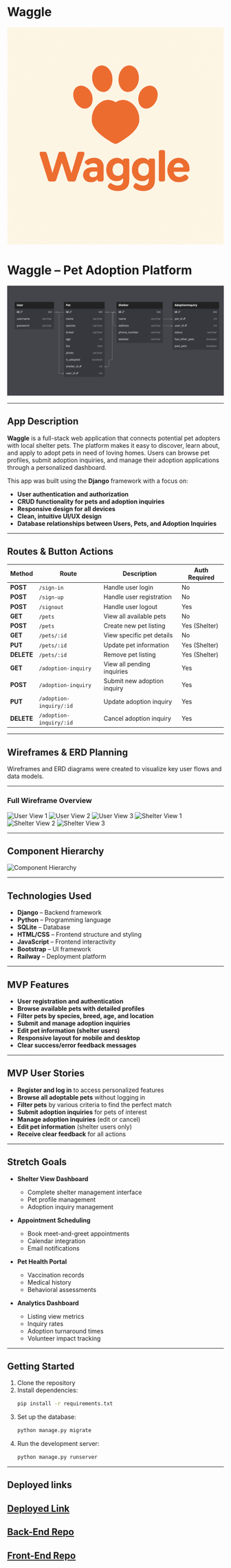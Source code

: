# Waggle

![Logo](image.png)

# **Waggle – Pet Adoption Platform**

![App Screenshot](./public/Images/Waggle-ERD.png)

---

## **App Description**

**Waggle** is a full-stack web application that connects potential pet adopters with local shelter pets. The platform makes it easy to discover, learn about, and apply to adopt pets in need of loving homes. Users can browse pet profiles, submit adoption inquiries, and manage their adoption applications through a personalized dashboard.

This app was built using the **Django** framework with a focus on:

- **User authentication and authorization**
- **CRUD functionality for pets and adoption inquiries**
- **Responsive design for all devices**
- **Clean, intuitive UI/UX design**
- **Database relationships between Users, Pets, and Adoption Inquiries**

---

## **Routes & Button Actions**

| **Method** | **Route**               | **Description**             | **Auth Required** |
| ---------- | ----------------------- | --------------------------- | ----------------- |
| **POST**   | `/sign-in`              | Handle user login           | No                |
| **POST**   | `/sign-up`              | Handle user registration    | No                |
| **POST**   | `/signout`              | Handle user logout          | Yes               |
| **GET**    | `/pets`                 | View all available pets     | No                |
| **POST**   | `/pets`                 | Create new pet listing      | Yes (Shelter)     |
| **GET**    | `/pets/:id`             | View specific pet details   | No                |
| **PUT**    | `/pets/:id`             | Update pet information      | Yes (Shelter)     |
| **DELETE** | `/pets/:id`             | Remove pet listing          | Yes (Shelter)     |
| **GET**    | `/adoption-inquiry`     | View all pending inquiries  | Yes               |
| **POST**   | `/adoption-inquiry`     | Submit new adoption inquiry | Yes               |
| **PUT**    | `/adoption-inquiry/:id` | Update adoption inquiry     | Yes               |
| **DELETE** | `/adoption-inquiry/:id` | Cancel adoption inquiry     | Yes               |

---

## **Wireframes & ERD Planning**

Wireframes and ERD diagrams were created to visualize key user flows and data models.

---

### **Full Wireframe Overview**

![User View 1](./public/Images/Wireframe-1.png)
![User View 2](./public/Images/Wireframe-2.png)
![User View 3](./public/Images/Wireframe-3.png)
![Shelter View 1](./public/Images/Wireframe-4.png)
![Shelter View 2](./public/Images/Wireframe-5.png)
![Shelter View 3](./public/Images/Wireframe-6.png)

---

## **Component Hierarchy**

![Component Hierarchy](./public/Images/Component-Hierarchy.png)

---

## **Technologies Used**

- **Django** – Backend framework
- **Python** – Programming language
- **SQLite** – Database
- **HTML/CSS** – Frontend structure and styling
- **JavaScript** – Frontend interactivity
- **Bootstrap** – UI framework
- **Railway** – Deployment platform

---

## **MVP Features**

- **User registration and authentication**
- **Browse available pets with detailed profiles**
- **Filter pets by species, breed, age, and location**
- **Submit and manage adoption inquiries**
- **Edit pet information (shelter users)**
- **Responsive layout for mobile and desktop**
- **Clear success/error feedback messages**

---

## **MVP User Stories**

- **Register and log in** to access personalized features
- **Browse all adoptable pets** without logging in
- **Filter pets** by various criteria to find the perfect match
- **Submit adoption inquiries** for pets of interest
- **Manage adoption inquiries** (edit or cancel)
- **Edit pet information** (shelter users only)
- **Receive clear feedback** for all actions

---

## **Stretch Goals**

- **Shelter View Dashboard**

  - Complete shelter management interface
  - Pet profile management
  - Adoption inquiry management

- **Appointment Scheduling**

  - Book meet-and-greet appointments
  - Calendar integration
  - Email notifications

- **Pet Health Portal**

  - Vaccination records
  - Medical history
  - Behavioral assessments

- **Analytics Dashboard**
  - Listing view metrics
  - Inquiry rates
  - Adoption turnaround times
  - Volunteer impact tracking

---

## **Getting Started**

1. Clone the repository
2. Install dependencies:
   ```bash
   pip install -r requirements.txt
   ```
3. Set up the database:
   ```bash
   python manage.py migrate
   ```
4. Run the development server:
   ```bash
   python manage.py runserver
   ```

---

## Deployed links

## [Deployed Link](https://waggle-pets.netlify.app/)

## [Back-End Repo](https://github.com/matthewstasiak97/Waggle-back-end)

## [Front-End Repo](https://github.com/rednaldeirf/waggle_front_end)
